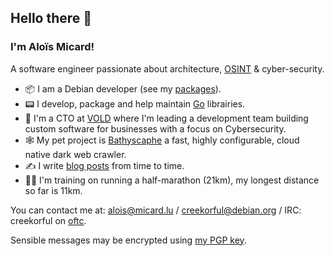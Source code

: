 ## Hello there 👋

### I'm Aloïs Micard!

A software engineer passionate about architecture, [OSINT](https://en.wikipedia.org/wiki/Open-source_intelligence) & cyber-security.

- 📦 I am a Debian developer (see my [packages](https://qa.debian.org/developer.php?login=Alo%C3%AFs+Micard)).
- 📟 I develop, package and help maintain [Go](https://golang.org/) librairies.
- 💼 I'm a CTO at [VOLD](https://vold.lu/) where I'm leading a development team building custom software for businesses with a focus on Cybersecurity.
- 🕸️ My pet project is [Bathyscaphe](https://github.com/darkspot-org/bathyscaphe) a fast, highly configurable, cloud native dark web crawler.
- ✍️ I write [blog posts](https://creekorful.blog) from time to time.
- 🏃‍♂️ I'm training on running a half-marathon (21km), my longest distance so far is 11km.

You can contact me at: alois@micard.lu / creekorful@debian.org / IRC: creekorful on [oftc](https://www.oftc.net/).

Sensible messages may be encrypted using [my PGP key](https://keyserver.ubuntu.com/pks/lookup?op=get&search=0xda4aa4369bfae29967cde85bf733e8710859fcd2).
